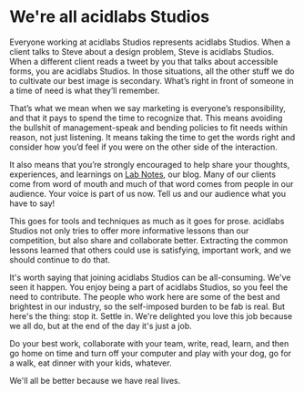 # We're all acidlabs Studios

Everyone working at acidlabs Studios represents acidlabs Studios. When a client talks to Steve about a design problem, Steve is acidlabs Studios. When a different client reads a tweet by you that talks about accessible forms, you are acidlabs Studios. In those situations, all the other stuff we do to cultivate our best image is secondary. What’s right in front of someone in a time of need is what they’ll remember.

That’s what we mean when we say marketing is everyone’s responsibility, and that it pays to spend the time to recognize that. This means avoiding the bullshit of management-speak and bending policies to fit needs within reason, not just listening. It means taking the time to get the words right and consider how you’d feel if you were on the other side of the interaction.

It also means that you’re strongly encouraged to help share your thoughts, experiences, and learnings on [Lab Notes](http://acidlabs.org/lab-notes/), our blog. Many of our clients come from word of mouth and much of that word comes from people in our audience. Your voice is part of us now. Tell us and our audience what you have to say!

This goes for tools and techniques as much as it goes for prose. acidlabs Studios not only tries to offer more informative lessons than our competition, but also share and collaborate better. Extracting the common lessons learned that others could use is satisfying, important work, and we should continue to do that.

It's worth saying that joining acidlabs Studios can be all-consuming. We've seen it happen. You enjoy being a part of acidlabs Studios, so you feel the need to contribute. The people who work here are some of the best and brightest in our industry, so the self-imposed burden to be fab is real. But here's the thing: stop it. Settle in. We're delighted you love this job because we all do, but at the end of the day it's just a job. 

Do your best work, collaborate with your team, write, read, learn, and then go home on time and turn off your computer and play with your dog, go for a walk, eat dinner with your kids, whatever. 

We'll all be better because we have real lives.
